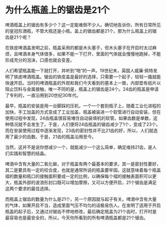 # 为什么瓶盖上的锯齿是21个

啤酒瓶盖上的锯齿有多少个？这一定能难倒不少人。确切地告诉你，所有日常所见的皇冠形酒瓶，不管大瓶还是小瓶，盖上的锯齿都是21个。那为什么瓶盖上的锯齿是21个呢？ 

在铁皮啤酒盖发明之前，瓶盖采用的都是木头塞子，但木头塞子在开启时太过麻烦，且啤酒本身气体很多，如果不能一下打开，里面的气体就会慢慢地跑掉，不能形成充分的泡沫，口感也就会变差。 

人们希望瓶盖能一下就打开，并听到“啪”的一声。19世纪末，英国人威廉·佩特发明了铁皮啤酒瓶盖。锯齿的铁皮盖是最好的选择，只需要一个起子，轻轻一撬就能快速开启。当时的啤酒瓶盖的外观和我们今天看到的基本上一致，内部垫有纸片以阻止饮料与金属接触，唯一不同的是，瓶盖上的锯齿是24个。24齿的瓶盖是申请了专利的，一直沿用到20世纪30年代。 

最早，瓶盖的安装是用一台脚踩的压机，一个一个套到瓶子上，随着工业化进程的加快，手工加盖的方式变成了工业加盖，瓶盖被装进一个软管进行自动安装，但在使用过程中发现，24齿瓶盖很容易堵住自动装填机的软管。如果齿数是单数，这种情况就不会发生了。于是，人们便将24齿瓶盖的锯齿减少了1个，变成了23个。而在安装使用过程中逐渐发现，23齿的密封性并不比21齿的好，所以，人们就选用了最少的齿数。于是，21齿的瓶盖沿用至今。 

当然，这并不是说你想减少一个，就能减少一个这么简单，确定维持21齿，是人们实践和智慧的结晶。 

啤酒中含有大量的二氧化碳，对于瓶盖有两个最基本的要求，其一是密封性要好，其二是要具有一定的咬合度，也就是通常所说的瓶盖要牢固。这就意味着每个瓶盖褶的数量和瓶口的接触面积要成一定的比例，以确保每个褶的接触表面积可以更大，瓶盖外部的波浪形封口既可以增加摩擦，又可以方便开启，21个锯齿是满足这两个要求的最佳选择。 

而瓶盖上锯齿的数量为什么是21个，另一个原因就与起子有关。啤酒中含有大量的气体，如果开启不当，造成里面气压不均匀的话极易伤人。在发明了适用于开启瓶盖的起子后，又通过对锯齿不停地修改，最后确定瓶盖为21个齿时，打开时是最容易也是最安全的，所以，今天你所看到的所有啤酒瓶盖都是21个锯齿。